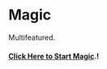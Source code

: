 # Magic

Multifeatured.

#### [Click Here to Start Magic](https://dashboard.heroku.com/new?template=https://github.com/e3ris/special-waddle).!
